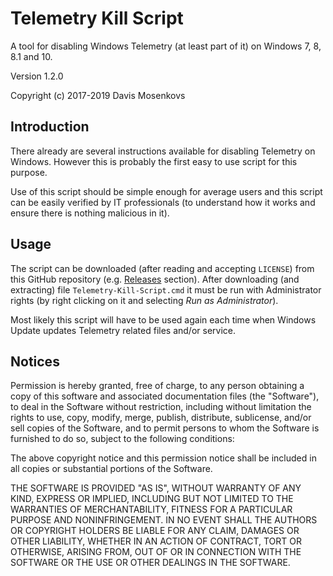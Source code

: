 Telemetry Kill Script
===============
A tool for disabling Windows Telemetry (at least part of it) on Windows 
7, 8, 8.1 and 10. 

Version 1.2.0

Copyright (c) 2017-2019 Davis Mosenkovs

## Introduction

There already are several instructions available for disabling Telemetry 
on Windows. 
However this is probably the first easy to use script for this purpose. 

Use of this script should be simple enough for average users and this script 
can be easily verified by IT professionals (to understand how it works and 
ensure there is nothing malicious in it).

## Usage

The script can be downloaded (after reading and accepting `LICENSE`) from 
this GitHub repository (e.g. [Releases](https://github.com/DavisNT/Telemetry-Kill-Script/releases) 
section). After downloading (and extracting) file `Telemetry-Kill-Script.cmd` it 
must be run with Administrator rights (by right clicking on it and selecting 
_Run as Administrator_).

Most likely this script will have to be used again each time when Windows Update 
updates Telemetry related files and/or service.

## Notices

Permission is hereby granted, free of charge, to any person obtaining a copy
of this software and associated documentation files (the "Software"), to deal
in the Software without restriction, including without limitation the rights
to use, copy, modify, merge, publish, distribute, sublicense, and/or sell
copies of the Software, and to permit persons to whom the Software is
furnished to do so, subject to the following conditions:

The above copyright notice and this permission notice shall be included in all
copies or substantial portions of the Software.

THE SOFTWARE IS PROVIDED "AS IS", WITHOUT WARRANTY OF ANY KIND, EXPRESS OR
IMPLIED, INCLUDING BUT NOT LIMITED TO THE WARRANTIES OF MERCHANTABILITY,
FITNESS FOR A PARTICULAR PURPOSE AND NONINFRINGEMENT. IN NO EVENT SHALL THE
AUTHORS OR COPYRIGHT HOLDERS BE LIABLE FOR ANY CLAIM, DAMAGES OR OTHER
LIABILITY, WHETHER IN AN ACTION OF CONTRACT, TORT OR OTHERWISE, ARISING FROM,
OUT OF OR IN CONNECTION WITH THE SOFTWARE OR THE USE OR OTHER DEALINGS IN THE
SOFTWARE.
